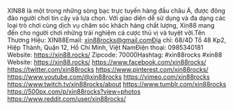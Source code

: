 XIN88 là một trong những sòng bạc trực tuyến hàng đầu châu Á, được đông đảo người chơi tin cậy và lựa chọn. Với giao diện dễ sử dụng và đa dạng các loại trò chơi cùng dịch vụ chăm sóc khách hàng chất lượng, Xin88 mang đến cho người chơi những trải nghiệm cá cược thú vị và tuyệt vời.Tên Thương Hiệu: XIN88Email: xin88rocks@gmail.comĐịa chỉ: 68/4D Tổ 48 Kp2, Hiệp Thành, Quận 12, Hồ Chí Minh, Việt NamĐiện thoại: 0985340181
Website:
https://xin88.rocks/
Zipcode: 70000Hashtag: #xin88rocks #xin88
Website:
https://xin88.rocks/
https://www.facebook.com/xin88rocks/
https://twitter.com/xin88rocks
https://www.pinterest.com/xin88rocks/
https://www.youtube.com/@xin88rocks
https://vimeo.com/xin88rocks
https://www.twitch.tv/xin88rocks/about
https://www.tumblr.com/xin88rocks
https://500px.com/p/xin88rocks?view=photos
https://www.reddit.com/user/xin88rocks/
